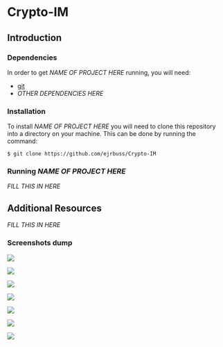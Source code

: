 # Crypto-IM

## Introduction

### Dependencies

In order to get *NAME OF PROJECT HERE* running, you will need:

- [git](https://git-scm.com/)
- *OTHER DEPENDENCIES HERE*

### Installation

To install *NAME OF PROJECT HERE* you will need to clone this repository into a directory on your machine. This can be done by running the command:

```
$ git clone https://github.com/ejrbuss/Crypto-IM
```

### Running *NAME OF PROJECT HERE*

*FILL THIS IN HERE*

## Additional Resources

*FILL THIS IN  HERE*

### Screenshots dump

![](images/Server_Invallid_UsernamePassword.png)

![](images/Server_Screen_Authentication.png)

![](images/Client_Failed.png)

![](images/Server&Client_DontMatch_Screen.png)

![](images/Server&Client_Screen.png)

![](images/Server_FakeUser.png)

![](images/Server_Screen1.png)